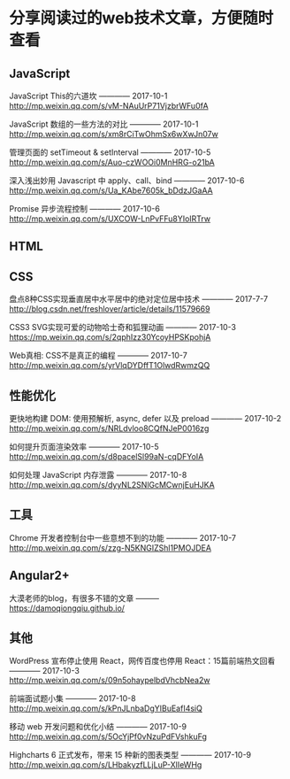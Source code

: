 # 分享阅读过的web技术文章，方便随时查看

## JavaScript

JavaScript This的六道坎   ———— 2017-10-1  
http://mp.weixin.qq.com/s/vM-NAuUrP71VjzbrWFu0fA

JavaScript 数组的一些方法的对比  ———— 2017-10-1  
http://mp.weixin.qq.com/s/xm8rCiTwOhmSx6wXwJn07w

管理页面的 setTimeout & setInterval ———— 2017-10-5  
http://mp.weixin.qq.com/s/Auo-czWOOi0MnHRG-o21bA

深入浅出妙用 Javascript 中 apply、call、bind ———— 2017-10-6  
http://mp.weixin.qq.com/s/Ua_KAbe7605k_bDdzJGaAA

Promise 异步流程控制 ———— 2017-10-6  
http://mp.weixin.qq.com/s/UXCOW-LnPvFFu8YIoIRTrw

## HTML

## CSS

盘点8种CSS实现垂直居中水平居中的绝对定位居中技术   ———— 2017-7-7  
http://blog.csdn.net/freshlover/article/details/11579669

CSS3 SVG实现可爱的动物哈士奇和狐狸动画  ———— 2017-10-3  
https://mp.weixin.qq.com/s/2qphIzz30YcoyHPSKpohjA

Web真相: CSS不是真正的编程  ———— 2017-10-7  
http://mp.weixin.qq.com/s/yrVlqDYDffT1OlwdRwmzQQ

## 性能优化

更快地构建 DOM: 使用预解析, async, defer 以及 preload  ———— 2017-10-2  
http://mp.weixin.qq.com/s/NRLdvloo8CQfNJeP0016zg

如何提升页面渲染效率 ———— 2017-10-5  
http://mp.weixin.qq.com/s/d8pacelSl99aN-cqDFYoIA

如何处理 JavaScript 内存泄露  ———— 2017-10-8  
http://mp.weixin.qq.com/s/dyyNL2SNlGcMCwnjEuHJKA

## 工具

Chrome 开发者控制台中一些意想不到的功能   ———— 2017-10-7  
http://mp.weixin.qq.com/s/zzg-N5KNGIZShl1PMOJDEA

## Angular2+

大漠老师的blog，有很多不错的文章  ———  
https://damoqiongqiu.github.io/

## 其他

WordPress 宣布停止使用 React，网传百度也停用 React：15篇前端热文回看  ———— 2017-10-3  
http://mp.weixin.qq.com/s/09n5ohaypelbdVhcbNea2w 

前端面试题小集 ———— 2017-10-8  
http://mp.weixin.qq.com/s/kPnJLnbaDgYIBuEafI4siQ

移动 web 开发问题和优化小结 ———— 2017-10-9  
http://mp.weixin.qq.com/s/5OcYjPf0vNzuPdFVshkuFg

Highcharts 6 正式发布，带来 15 种新的图表类型  ———— 2017-10-9  
http://mp.weixin.qq.com/s/LHbakyzfLLjLuP-XlIeWHg
